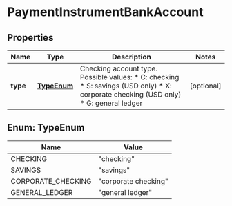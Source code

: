 
# PaymentInstrumentBankAccount

## Properties
Name | Type | Description | Notes
------------ | ------------- | ------------- | -------------
**type** | [**TypeEnum**](#TypeEnum) | Checking account type. Possible values:   * C: checking   * S: savings (USD only)   * X: corporate checking (USD only)   * G: general ledger  |  [optional]


<a name="TypeEnum"></a>
## Enum: TypeEnum
Name | Value
---- | -----
CHECKING | &quot;checking&quot;
SAVINGS | &quot;savings&quot;
CORPORATE_CHECKING | &quot;corporate checking&quot;
GENERAL_LEDGER | &quot;general ledger&quot;



